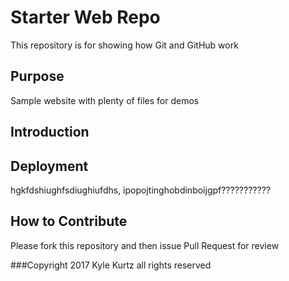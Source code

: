 # Starter Web Repo

This repository is for showing how Git and GitHub work

## Purpose

Sample website with plenty of files for demos

## Introduction

## Deployment

hgkfdshiughfsdiughiufdhs, ipopojtinghobdinboijgpf???????????

## How to Contribute

Please fork this repository and then issue Pull Request for review

###Copyright
2017 Kyle Kurtz all rights reserved